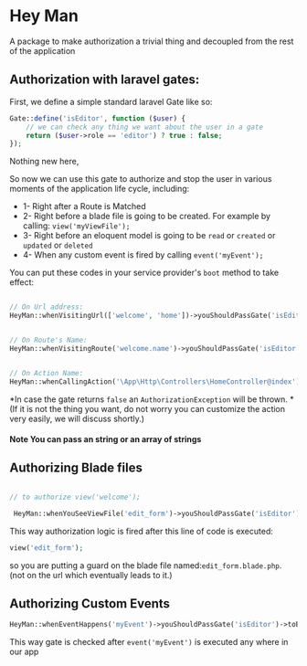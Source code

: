 # Hey Man
A package to make authorization a trivial thing and decoupled from the rest of the application


## Authorization with laravel gates:

First, we define a simple standard laravel Gate like so:

```php
Gate::define('isEditor', function ($user) {
    // we can check any thing we want about the user in a gate
    return ($user->role == 'editor') ? true : false;
});

```
Nothing new here,

So now we can use this gate to authorize and stop the user in various moments of the application life cycle, including:
- 1- Right after a Route is Matched
- 2- Right before a blade file is going to be created. For example by calling: `view('myViewFile');` 
- 3- Right before an eloquent model is going to be `read` or `created` or `updated` or `deleted`
- 4- When any custom event is fired by calling `event('myEvent');`


You can put these codes in your service provider's `boot` method to take effect:

```php

// On Url address:
HeyMan::whenVisitingUrl(['welcome', 'home'])->youShouldPassGate('isEditor')->toBeAuthorized();


// On Route's Name:
HeyMan::whenVisitingRoute('welcome.name')->youShouldPassGate('isEditor')->toBeAuthorized();


// On Action Name:
HeyMan::whenCallingAction('\App\Http\Controllers\HomeController@index')->youShouldPassGate('isEditor')->toBeAuthorized();

```

*In case the gate returns `false` an `AuthorizationException` will be thrown.
*(If it is not the thing you want, do not worry you can customize the action very easily, we will discuss shortly.)


#### Note You can pass an string or an array of strings


## Authorizing Blade files


```php 

// to authorize view('welcome');

 HeyMan::whenYouSeeViewFile('edit_form')->youShouldPassGate('isEditor')->toBeAuthorized();
 ```
 
This way authorization logic is fired after this line of code is executed:

```php
view('edit_form');
```
so you are putting a guard on the blade file named:`edit_form.blade.php`. (not on the url which eventually leads to it.)


## Authorizing Custom Events

```php
HeyMan::whenEventHappens('myEvent')->youShouldPassGate('isEditor')->toBeAuthorized();
```

This way gate is checked after `event('myEvent')` is executed any where in our app
